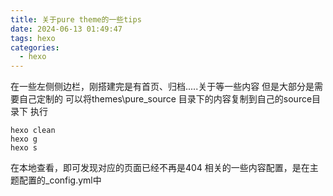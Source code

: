 ```yaml
---
title: 关于pure theme的一些tips
date: 2024-06-13 01:49:47
tags: hexo
categories:
  - hexo
---
```


在一些左侧侧边栏，刚搭建完是有首页、归档.....关于等一些内容
但是大部分是需要自己定制的
可以将themes\pure\_source 目录下的内容复制到自己的source目录下
执行
```
hexo clean
hexo g
hexo s
```
在本地查看，即可发现对应的页面已经不再是404
相关的一些内容配置，是在主题配置的_config.yml中